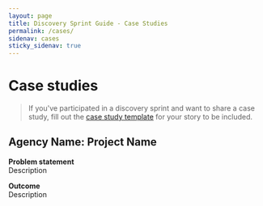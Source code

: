 ```yaml
---
layout: page
title: Discovery Sprint Guide - Case Studies
permalink: /cases/
sidenav: cases
sticky_sidenav: true
---
```


# Case studies

>If you've participated in a discovery sprint and want to share a case study, fill out the <a href="https://github.com/usds/discovery-sprint-guide/issues/new?assignees=&labels=&template=----case-study-addition.md&title=" target="_blank">case study template</a> for your story to be included.

## Agency Name: Project Name
**Problem statement**  
Description

**Outcome**  
Description